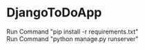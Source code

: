 # DjangoToDoApp
Run Command "pip install -r requirements.txt"
<br>
Run Command "python manage.py runserver"
